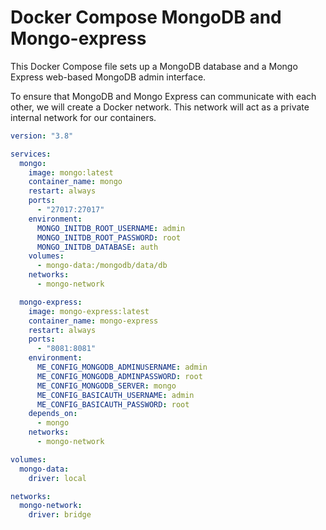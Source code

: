 # Docker Compose MongoDB and Mongo-express

This Docker Compose file sets up a MongoDB database and a Mongo Express web-based MongoDB admin interface.

To ensure that MongoDB and Mongo Express can communicate with each other, we will create a Docker network. This network will act as a private internal network for our containers.

```yaml
version: "3.8"

services:
  mongo:
    image: mongo:latest
    container_name: mongo
    restart: always
    ports:
      - "27017:27017"
    environment:
      MONGO_INITDB_ROOT_USERNAME: admin
      MONGO_INITDB_ROOT_PASSWORD: root
      MONGO_INITDB_DATABASE: auth
    volumes:
      - mongo-data:/mongodb/data/db
    networks:
      - mongo-network

  mongo-express:
    image: mongo-express:latest
    container_name: mongo-express
    restart: always
    ports:
      - "8081:8081"
    environment:
      ME_CONFIG_MONGODB_ADMINUSERNAME: admin
      ME_CONFIG_MONGODB_ADMINPASSWORD: root
      ME_CONFIG_MONGODB_SERVER: mongo
      ME_CONFIG_BASICAUTH_USERNAME: admin
      ME_CONFIG_BASICAUTH_PASSWORD: root
    depends_on:
      - mongo
    networks:
      - mongo-network

volumes:
  mongo-data:
    driver: local

networks:
  mongo-network:
    driver: bridge
```